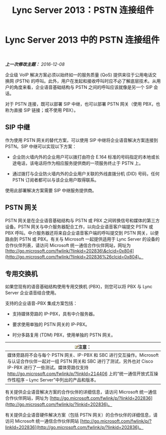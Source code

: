 ﻿---
title: Lync Server 2013：PSTN 连接组件
TOCTitle: PSTN 连接组件
ms:assetid: 6b2a3f7d-760f-4f09-8432-312c98a7e6b7
ms:mtpsurl: https://technet.microsoft.com/zh-cn/library/Gg398504(v=OCS.15)
ms:contentKeyID: 49313149
ms.date: 12/10/2016
mtps_version: v=OCS.15
ms.translationtype: HT
---

# Lync Server 2013 中的 PSTN 连接组件

 

_**上一次修改主题：** 2016-12-08_

企业级 VoIP 解决方案必须以始终如一的服务质量 (QoS) 提供来往于公用电话交换网 (PSTN) 的呼叫。此外，用户在发起和接收呼叫时应不必了解底层技术。从用户的角度来看，企业语音基础结构与 PSTN 之间的呼叫应该就像是另一个 SIP 会话。

对于 PSTN 连接，既可以部署 SIP 中继，也可以部署 PSTN 网关（使用 PBX，也称为直接 SIP 链接；或不使用 PBX）。

## SIP 中继

作为使用 PSTN 网关的替代方案，可以使用 SIP 中继将企业语音解决方案连接到 PSTN。SIP 中继可以实现以下方案：

  - 企业防火墙内外的企业用户可以拨打由符合 E.164 标准的号码指定的本地或长途电话，该电话将作为相应服务提供商的一项服务终止于 PSTN 上。

  - 通过拨打与企业防火墙内外的企业用户关联的外线直拨分机 (DID) 号码，任何 PSTN 订阅者都可以与该企业用户取得联系。

使用此部署解决方案需要 SIP 中继服务提供商。

## PSTN 网关

PSTN 网关是在企业语音基础结构与 PSTN 或 PBX 之间转换信号和媒体的第三方设备。PSTN 网关与中介服务器配合工作，以向企业语音客户端提交 PSTN 或 PBX 呼叫。中介服务器还将来自企业语音客户端的呼叫提交到 PSTN 网关，以便路由到 PSTN 或 PBX。有关与 Microsoft 一起提供适用于 Lync Server 的设备的合作伙伴列表，请访问 Microsoft 统一通信合作伙伴网站，网址为 [http://go.microsoft.com/fwlink/?linkid=202836\&clcid=0x804](http://go.microsoft.com/fwlink/?linkid=202836%26clcid=0x804)。

## 专用交换机

如果您现有的语音基础结构使用专用交换机 (PBX)，则您可以将 PBX 与 Lync Server 企业语音结合使用。

支持的企业语音-PBX 集成方案包括：

  - 支持媒体旁路的 IP-PBX，具有中介服务器。

  - 要求使用单独的 PSTN 网关的 IP-PBX。

  - 时分多路复用 (TDM) PBX，使用单独的 PSTN 网关。

<table>
<thead>
<tr class="header">
<th><img src="images/Dn783119.note(OCS.15).gif" title="note" alt="note" />注意：</th>
</tr>
</thead>
<tbody>
<tr class="odd">
<td>媒体旁路将不会与每个 PSTN 网关、IP-PBX 和 SBC 进行交互操作。Microsoft 与认证合作伙伴一起对一组 PSTN 网关和 SBC 进行了测试，另外也对 Cisco IP-PBX 进行了一些测试。媒体旁路仅支持 <a href="http://go.microsoft.com/fwlink/p/?linkid=214406">http://go.microsoft.com/fwlink/p/?linkId=214406</a> 上的“统一通信开放式互操作性程序 – Lync Server”中列出的产品和版本。</td>
</tr>
</tbody>
</table>


有关提供企业语音解决方案的合作伙伴的详细信息，请访问 Microsoft 统一通信合作伙伴网站，网址为 [http://go.microsoft.com/fwlink/p/?linkId=202836](http://go.microsoft.com/fwlink/p/?linkid=202836)。

有关提供企业语音硬件解决方案（包括 PSTN 网关）的合作伙伴的详细信息，请访问 Microsoft 统一通信合作伙伴网站 [http://go.microsoft.com/fwlink/p/?linkId=202836](http://go.microsoft.com/fwlink/p/?linkid=202836)。

